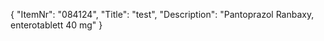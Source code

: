 {
  "ItemNr": "084124",
  "Title": "test",
  "Description": "Pantoprazol Ranbaxy, enterotablett 40 mg"
}